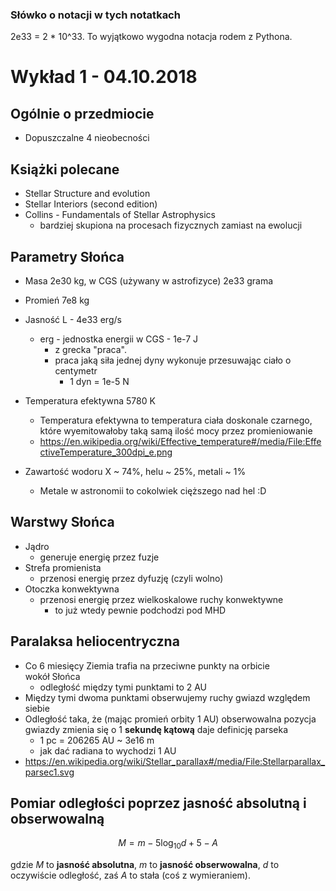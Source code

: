 ### Słówko o notacji w tych notatkach
2e33 = 2 * 10^33. To wyjątkowo wygodna notacja rodem z Pythona.

# Wykład 1 - 04.10.2018
## Ogólnie o przedmiocie
* Dopuszczalne 4 nieobecności

## Książki polecane
* Stellar Structure and evolution
* Stellar Interiors (second edition)
* Collins - Fundamentals of Stellar Astrophysics
    * bardziej skupiona na procesach fizycznych zamiast na ewolucji

## Parametry Słońca
* Masa 2e30 kg, w CGS (używany w astrofizyce) 2e33 grama
* Promień 7e8 kg
* Jasność L - 4e33 erg/s
    * erg - jednostka energii w CGS - 1e-7 J
        * z grecka "praca".
        * praca jaką siła jednej dyny  wykonuje przesuwając ciało o centymetr
            * 1 dyn = 1e-5 N
    
* Temperatura efektywna 5780 K
    * Temperatura efektywna to temperatura ciała doskonale czarnego, które wyemitowałoby taką samą ilość mocy przez promieniowanie
    * https://en.wikipedia.org/wiki/Effective_temperature#/media/File:EffectiveTemperature_300dpi_e.png
* Zawartość wodoru X ~ 74%, helu ~ 25%, metali ~ 1%
    * Metale w astronomii to cokolwiek cięższego nad hel :D

## Warstwy Słońca
* Jądro
    * generuje energię przez fuzje
* Strefa promienista
    * przenosi energię przez dyfuzję (czyli wolno)
* Otoczka konwektywna
    * przenosi energię przez wielkoskalowe ruchy konwektywne
        * to już wtedy pewnie podchodzi pod MHD

## Paralaksa heliocentryczna
* Co 6 miesięcy Ziemia trafia na przeciwne punkty na orbicie wokół Słońca 
    * odległość między tymi punktami to 2 AU
* Między tymi dwoma punktami obserwujemy ruchy gwiazd względem siebie
* Odległość taka, że (mając promień orbity 1 AU) obserwowalna pozycja gwiazdy zmienia się o 1 **sekundę kątową** daje definicję parseka
    * 1 pc = 206265 AU ~ 3e16 m
    * jak dać radiana to wychodzi 1 AU
* https://en.wikipedia.org/wiki/Stellar_parallax#/media/File:Stellarparallax_parsec1.svg

## Pomiar odległości poprzez jasność absolutną i obserwowalną

$$M = m - 5 \log_{10} d + 5 - A$$

gdzie $M$ to **jasność absolutna**, $m$ to **jasność obserwowalna**, $d$ to oczywiście odległość, zaś $A$ to stała (coś z wymieraniem).
